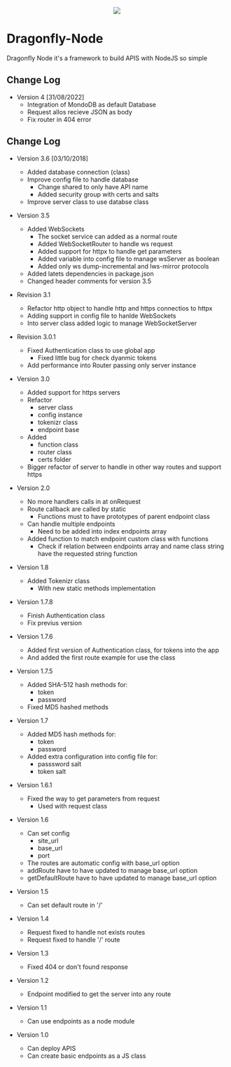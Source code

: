 <p align="center">
  <img src="https://github.com/nalancer08/ABAIS/blob/master/logo.png">
</p>

# Dragonfly-Node
 Dragonfly Node it's a framework to build APIS with NodeJS so simple

## Change Log

- Version 4 [31/08/2022]
	- Integration of MondoDB as default Database
	- Request allos recieve JSON as body
	- Fix router in 404 error

## Change Log

- Version 3.6 [03/10/2018]
	- Added database connection (class)
	- Improve config file to handle database
		- Change shared to only have API name
		- Added security group with certs and salts
	- Improve server class to use databse class

- Version 3.5
	- Added WebSockets
		- The socket service can added as a normal route
		- Added WebSocketRouter to handle ws request
		- Added support for httpx to handle get parameters
		- Added variable into config file to manage wsServer as boolean
		- Added only ws dump-incremental and lws-mirror protocols
	- Added latets dependencies in package.json
	- Changed header comments for version 3.5

- Revision 3.1
	- Refactor http object to handle http and https connectios to httpx
	- Adding support in config file to hanlde WebSockets
	- Into server class added logic to manage WebSocketServer

- Revision 3.0.1
	- Fixed Authentication class to use global app
		- Fixed little bug for check dyanmic tokens
	- Add performance into Router passing only server instance

- Version 3.0
	- Added support for https servers
	- Refactor
		- server class
		- config instance
		- tokenizr class
		- endpoint base
	- Added
		- function class
		- router class
		- certs folder
	- Bigger refactor of server to handle in other way routes and support https

- Version 2.0
	- No more handlers calls in at onRequest
	- Route callback are called by static
		- Functions must to have prototypes of parent endpoint class
	- Can handle multiple endpoints
		- Need to be added into index endpoints array
	- Added function to match endpoint custom class with functions
		- Check if relation between endpoints array and name class string have the requested string function

- Version 1.8
	- Added Tokenizr class
		- With new static methods implementation

- Version 1.7.8
	- Finish Authentication class
	- Fix previus version

- Version 1.7.6
	- Added first version of Authentication class, for tokens into the app
	- And added the first route example for use the class

- Version 1.7.5
	- Added SHA-512 hash methods for:
		- token
		- password
	- Fixed MD5 hashed methods

- Version 1.7
	- Added MD5 hash methods for:
		- token
		- password
	- Added extra configuration into config file for:
		- passsword salt
		- token salt

- Version 1.6.1
	- Fixed the way to get parameters from request
		- Used with request class

- Version 1.6
	- Can set config
		- site_url
		- base_url
		- port
	- The routes are automatic config with base_url option
	- addRoute have to have updated to manage base_url option
	- getDefaultRoute have to have updated to manage base_url option

- Version 1.5
	- Can set default route in '/'

- Version 1.4
	- Request fixed to handle not exists routes
	- Request fixed to handle '/' route

- Version 1.3
	- Fixed 404 or don't found response

- Version 1.2
	- Endpoint modified to get the server into any route

- Version 1.1
	- Can use endpoints as a node module

- Version 1.0
	- Can deploy APIS
	- Can create basic endpoints as a JS class